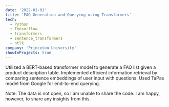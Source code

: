 ```yaml
---
date: '2022-01-01'
title: 'FAQ Generation and Querying using Transformers'
tech:
  - Python
  - Tensorflow
  - transformers
  - sentence_transformers
  - ntlk
company: 'Princeton University'
showInProjects: true
---
```


Utilized a BERT-based transformer model to generate a FAQ list given a product description table. Implemented efficient information retrieval by comparing sentence embeddings of user input with questions. Used TaPas model from Google for end-to-end querying.

Note: The data is not open, so I am unable to share the code. I am happy, however, to share any insights from this.

